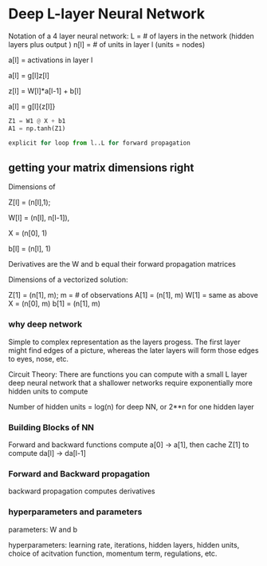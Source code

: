 # Deep L-layer Neural Network 

Notation of a 4 layer neural network:
L = # of layers in the network (hidden layers plus output )
n<super>[l]</super> = # of units in layer l (units = nodes)

a[l] = activations in layer l 

a[l] = g[l]z[l]

z[l] = W[l]*a[l-1] + b[l]

a[l] = g[l]{z[l]}

```python
Z1 = W1 @ X + b1
A1 = np.tanh(Z1)

explicit for loop from l..L for forward propagation
```

## getting your matrix dimensions right

Dimensions of 

Z[l] = (n[l],1);

W[l] = (n[l], n[l-1]), 
 
X = (n[0], 1)

b[l] = (n[l], 1)

Derivatives are the W and b equal their forward propagation matrices

Dimensions of a vectorized solution: 

Z[1] = (n[1], m); m = # of observations 
A[1] = (n[1], m)
W[1] = same as above 
X = (n[0], m)
b[1] = (n[1], m)

### why deep network 

Simple to complex representation as the layers progess. The first layer might find edges of a picture, whereas the later layers will form those edges to eyes, nose, etc. 

Circuit Theory: There are functions you can compute with a small L layer deep neural network that a shallower networks require exponentially more hidden units to compute 

Number of hidden units = log(n) for deep NN, or 2**n for one hidden layer

### Building Blocks of NN 

Forward and backward functions compute a[0] -> a[1], then cache Z[1] to compute da[l] -> da[l-1]

### Forward and Backward propagation 

backward propagation computes derivatives 

### hyperparameters and parameters 
 parameters: W and b 

 hyperparameters: learning rate, iterations, hidden layers, hidden units, choice of acitvation function, momentum term, regulations, etc. 

 



